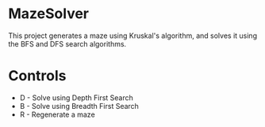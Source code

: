 # MazeSolver
This project generates a maze using Kruskal's algorithm, and solves it using the BFS and DFS search algorithms.

# Controls
* D - Solve using Depth First Search
* B - Solve using Breadth First Search
* R - Regenerate a maze
